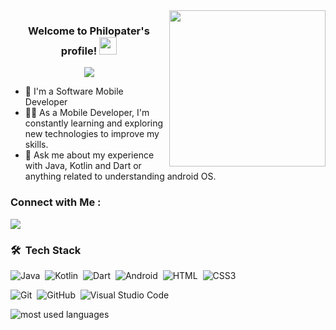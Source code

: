 <img width="250" align="right" src="https://c.tenor.com/_DOBjnGspYAAAAAM/code-coding.gif">

<h3 align="center">
  Welcome to Philopater's profile!
  <img src="https://media.giphy.com/media/hvRJCLFzcasrR4ia7z/giphy.gif" width="28">
</h3>

<!-- Typing SVG by DenverCoder1 - https://github.com/DenverCoder1/readme-typing-svg -->
<p align="center">
  <a href="https://github.com/DenverCoder1/readme-typing-svg"><img src="https://readme-typing-svg.herokuapp.com/?lines=Mobile%20Developer;Always%20learning%20new%20things&font=Fira%20Code&center=true&width=440&height=45&color=f75c7e&vCenter=true&size=22"></a>
</p> 

- 🏢 I'm a Software Mobile Developer
- 👨‍💻 As a Mobile Developer, I'm constantly learning and exploring new technologies to improve my skills.
- 💬 Ask me about my experience with Java, Kotlin and Dart  or anything related to understanding android OS.


### Connect with Me :

<a href="https://www.linkedin.com/in/philopater-ghabrial-0482b3256/" target="_blank"><img src="https://img.shields.io/badge/-Philopater%20Odelf-0077B5?style=for-the-badge&logo=Linkedin&logoColor=white"/></a>
<!-- <a href="https://www.facebook.com/philo.odolf?mibextid=ZbWKwL" target="_blank"><img src="https://img.shields.io/badge/-Philopater%20Odelf-0077B5?style=for-the-badge&logo=Facebook&logoColor=white"/></a> -->
<!-- <a href="https://www.instagram.com/karimkhaled924/" target="_blank"><img src="https://img.shields.io/badge/-karim%20Khaled-0077B5?style=for-the-badge&logo=instagram&logoColor=white"/></a> -->
### 🛠 &nbsp;Tech Stack
![Java](https://img.shields.io/badge/java-%23ED8B00.svg?style=for-the-badge&logo=openjdk&logoColor=white)&nbsp;
![Kotlin](https://img.shields.io/badge/Kotlin-7F52FF?style=for-the-badge&logo=Kotlin&logoColor=white)&nbsp;
![Dart](https://img.shields.io/badge/Dart-0175C2?style=flat&logo=dart&logoColor=white)&nbsp;
![Android](https://img.shields.io/badge/Android-3DDC84?style=for-the-badge&logo=android&logoColor=white)&nbsp;
![HTML](https://img.shields.io/badge/HTML-%23E34F26?style=for-the-badge&logo=HTML5&logoColor=white)&nbsp;
![CSS3](https://img.shields.io/badge/css3-%231572B6.svg?style=for-the-badge&logo=css3&logoColor=white)&nbsp;
<!-- ![React.js](https://img.shields.io/badge/-React-05122A?style=flat&logo=react) -->
![Git](https://img.shields.io/badge/-Git-05122A?style=flat&logo=git)&nbsp;
![GitHub](https://img.shields.io/badge/-GitHub-05122A?style=flat&logo=github)&nbsp;
![Visual Studio Code](https://img.shields.io/badge/-Visual%20Studio%20Code-05122A?style=flat&logo=visual-studio-code&logoColor=007ACC)&nbsp;
<!-- ![Sass](https://img.shields.io/badge/-Sass-05122A?style=flat&logo=sass)&nbsp; -->




<img align="left" src="https://github-readme-stats.vercel.app/api/top-langs?username=Philoodelf&show_icons=true&locale=en&layout=compact&theme=radical" alt="most used languages" />
<br>

